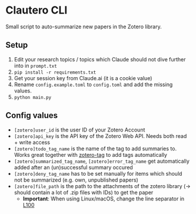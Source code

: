 # Clautero CLI

Small script to auto-summarize new papers in the Zotero library. 

## Setup

1. Edit your research topics / topics which Claude should not dive further into in `prompt.txt`
2. `pip install -r requirements.txt`
3. Get your session key from Claude.ai (it is a cookie value)
4. Rename `config.example.toml` to `config.toml` and add the missing values.
5. `python main.py`

## Config values

- `[zotero]user_id` is the user ID of your Zotero Account
- `[zotero]api_key` is the API key of the Zotero Web API. Needs both read + write access
- `[zotero]todo_tag_name` is the name of the tag to add summaries to. Works great together with [zotero-tag](https://github.com/windingwind/zotero-tag) to add tags automatically
- `[zotero]summarized_tag_name`, `[zotero]error_tag_name` get automatically added after an (un)successful summary occured
- `[zotero]deny_tag_name`  has to be set manually for items which should not be summarized (e.g. own, unpublished papers)
- `[zotero]file_path` is the path to the attachments of the zotero library (-> should contain a lot of .zip files with IDs) to get the paper
  - **Important**: When using Linux/macOS, change the line separator in [L100](https://github.com/Xeophon/Clautero/blob/9c89c20c97a574760526192464bbb5111edcc55a/main.py#L100)
